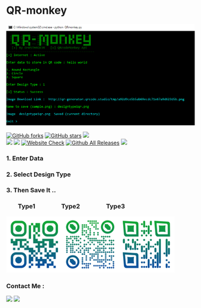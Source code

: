 <h1> QR-monkey </h1>

![screenshot](https://github.com/GH0STH4CKER/QR-monkey/blob/master/QRmonkeynewss.png?raw=true)

[![GitHub forks](https://img.shields.io/github/forks/GH0STH4CKER/QR-monkey)](https://github.com/GH0STH4CKER/QR-monkey/network) [![GitHub stars](https://img.shields.io/github/stars/GH0STH4CKER/QR-monkey)](https://github.com/GH0STH4CKER/QR-monkey/stargazers)
<a href='https://www.python.org/downloads/release/python-3100'><img src='https://img.shields.io/badge/python-3.6 | 3.7 | 3.8 | 3.9 | 3.10-blue?style=flat&logo=python'></a>&nbsp;&nbsp;&nbsp;<a href='https://github.com/GH0STH4CKER'></br>
<img src='https://img.shields.io/badge/Author-GH0STH4CKER-success?style=flat&logo=github' ></a>
<a href="https://hits.seeyoufarm.com"><img src="https://hits.seeyoufarm.com/api/count/incr/badge.svg?url=https%3A%2F%2Fgithub.com%2FGH0STH4CKER%2FQR-monkey&count_bg=%2379C83D&title_bg=%23555555&icon=&icon_color=%23E7E7E7&title=hits&edge_flat=false"/></a>
[![Website Check](https://img.shields.io/website-up-down-green-red/https/qrcode-monkey.com.svg)](http://www.qrcode-monkey.com)
[![Github All Releases](https://img.shields.io/github/downloads/GH0STH4CKER/QR-monkey/total.svg)]()
<a href='https://github.com/GH0STH4CKER/QR-monkey/commits/main'><img src="https://img.shields.io/github/last-commit/GH0STH4CKER/QR-monkey"></a>


<h3>1. Enter Data </h3>
<h3>2. Select Design Type </h3>
<h3>3. Then Save It .. </h3> 

<h3> &nbsp;&nbsp;&nbsp;&nbsp;&nbsp;&nbsp;&nbsp;&nbsp;Type1 &nbsp;&nbsp;&nbsp;&nbsp;&nbsp;&nbsp;&nbsp;&nbsp;&nbsp;&nbsp;&nbsp;&nbsp;&nbsp;&nbsp;&nbsp;&nbsp;&nbsp;Type2&nbsp;&nbsp;&nbsp;&nbsp;&nbsp;&nbsp;&nbsp;&nbsp;&nbsp;&nbsp;&nbsp;&nbsp;&nbsp;&nbsp;&nbsp;&nbsp;&nbsp; Type3</h3>
<img src="https://github.com/GH0STH4CKER/QR-monkey/blob/master/img/QRcode_types.png" width="450">

<br>
<h3>Contact Me :</h3>
<a href="https://m.me/dimuth92"><img src='https://img.shields.io/badge/Messenger-00B2FF?style=for-the-badge&logo=messenger&logoColor=white'></a>
<a href="https://t.me/Dimuth92"><img src="https://img.shields.io/badge/Telegram-2CA5E0?style=for-the-badge&logo=telegram&logoColor=white"></a>

